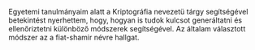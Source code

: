 Egyetemi tanulmányaim alatt a Kriptográfia nevezetü tárgy segítségével betekintést nyerhettem, hogy, hogyan is tudok kulcsot generáltatni és ellenőriztetni különböző módszerek segítségével. Az általam választott módszer az a fiat-shamir névre hallgat.

